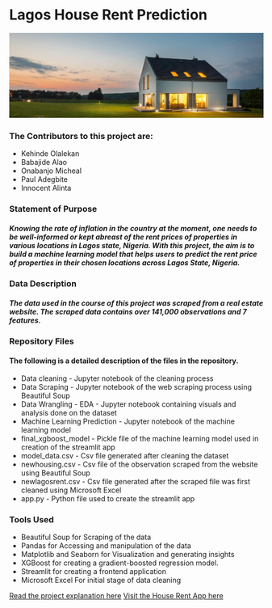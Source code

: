 # Lagos House Rent Prediction
![alt text](https://github.com/TrailBlazersNG/Lagos-House-Rent-Prediction/blob/main/image3.jpg?raw=true)
### The Contributors to this project are:
- Kehinde Olalekan
- Babajide Alao
- Onabanjo Micheal
- Paul Adegbite
- Innocent Alinta
### Statement of Purpose
##### Knowing the rate of inflation in the country at the moment, one needs to be well-informed or kept abreast of the rent prices of properties in various locations in Lagos state, Nigeria. With this project, the aim is to build a machine learning model that helps users to predict the rent price of properties in their chosen locations across Lagos State, Nigeria.
### Data Description
##### The data used in the course of this project was scraped from a real estate website. The scraped data contains over 141,000 observations and 7 features.
### Repository Files
#### The following is a detailed description of the files in the repository.
- Data cleaning - Jupyter notebook of the cleaning process
- Data Scraping - Jupyter notebook of the web scraping process using Beautiful Soup
- Data Wrangling - EDA - Jupyter notebook containing visuals and analysis done on the dataset
- Machine Learning Prediction - Jupyter notebook of the machine learning model
- final_xgboost_model - Pickle file of the machine learning model used in creation of the streamlit app
- model_data.csv - Csv file generated after cleaning the dataset
- newhousing.csv - Csv file of the observation scraped from the website using Beautiful Soup
- newlagosrent.csv - Csv file generated after the scraped file was first cleaned using Microsoft Excel
- app.py - Python file used to create the streamlit app
### Tools Used
- Beautiful Soup for Scraping of the data
- Pandas for Accessing and manipulation of the data
- Matplotlib and Seaborn for Visualization and generating insights
- XGBoost for creating a gradient-boosted regression model.
- Streamlit for creating a frontend application
- Microsoft Excel For initial stage of data cleaning

<a href="https://medium.com/@olalekan.kehinde83/lagos-house-rent-price-prediction-6f5df180c4c6" target="_blank">Read the project explanation here</a>
<a href="https://kennydgreat2-forecast-lagos-house-rent-app-s1d7x3.streamlitapp.com/" target="_blank">Visit the House Rent App here</a>

